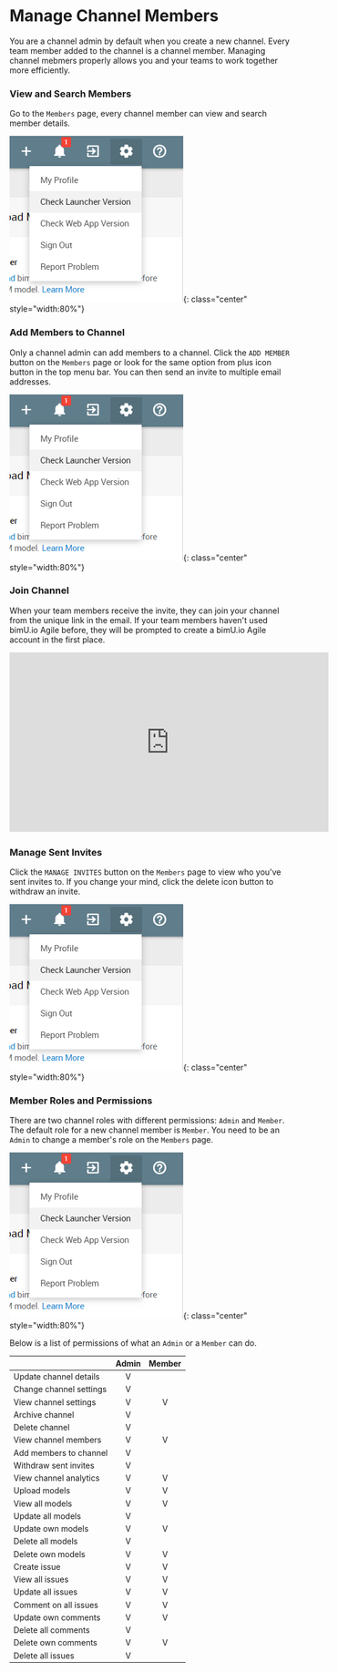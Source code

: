 # Manage Channel Members
You are a channel admin by default when you create a new channel. Every team member added to the channel is a channel member. Managing channel mebmers properly allows you and your teams to work together more efficiently.

### View and Search Members
Go to the ``Members`` page, every channel member can view and search member details.

![Screenshot](../images/checkversion.png){: class="center" style="width:80%"}

### Add Members to Channel
Only a channel admin can add members to a channel. Click the ``ADD MEMBER`` button on the ``Members`` page or look for the same option from plus icon button in the top menu bar. You can then send an invite to multiple email addresses.

![Screenshot](../images/checkversion.png){: class="center" style="width:80%"}

### Join Channel
When your team members receive the invite, they can join your channel from the unique link in the email. If your team members haven't used bimU.io Agile before, they will be prompted to create a bimU.io Agile account in the first place.

<iframe class="center" width="560" height="315" src="https://www.youtube.com/embed/SAIKqpEBL-Q" frameborder="0" allow="accelerometer; autoplay; encrypted-media; gyroscope; picture-in-picture" allowfullscreen></iframe>

### Manage Sent Invites
Click the ``MANAGE INVITES`` button on the ``Members`` page to view who you've sent invites to. If you change your mind, click the delete icon button to withdraw an invite. 

![Screenshot](../images/checkversion.png){: class="center" style="width:80%"}

### Member Roles and Permissions
There are two channel roles with different permissions: ``Admin`` and ``Member``. The default role for a new channel member is ``Member``. You need to be an ``Admin`` to change a member's role on the ``Members`` page.

![Screenshot](../images/checkversion.png){: class="center" style="width:80%"}

Below is a list of permissions of what an ``Admin`` or a ``Member`` can do.

|                         | Admin | Member |
|-------------------------|:-----:|:------:|
| Update channel details  |   V   |        |
| Change channel settings |   V   |        |
| View channel settings   |   V   |    V   |
| Archive channel         |   V   |        |
| Delete channel          |   V   |        |
| View channel members    |   V   |    V   |
| Add members to channel  |   V   |        |
| Withdraw sent invites   |   V   |        |
| View channel analytics  |   V   |    V   |
| Upload models           |   V   |    V   |
| View all models         |   V   |    V   |
| Update all models       |   V   |        |
| Update own models       |   V   |    V   |
| Delete all models       |   V   |        |
| Delete own models       |   V   |    V   |
| Create issue            |   V   |    V   |
| View all issues         |   V   |    V   |
| Update all issues       |   V   |    V   |
| Comment on all issues   |   V   |    V   |
| Update own comments     |   V   |    V   |
| Delete all comments     |   V   |        |
| Delete own comments     |   V   |    V   |
| Delete all issues       |   V   |        |
